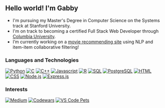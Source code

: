 ## Hello world! I'm Gabby

- I'm pursuing my Master's Degree in Computer Science on the Systems track at Stanford University. <br>
- I'm on track to becoming a certified Full Stack Web Developer through [Columbia University](https://bootcamp.cvn.columbia.edu/coding/). <br>
- I’m currently working on a [movie recommending site](https://github.com/gcbel/movie-recommender) using NLP and item-item collaborative filtering! <br>

### Languages and Technologies

<a href="https://www.python.org/" target="_blank" rel="noreferrer"><img src="https://img.shields.io/badge/Python-3776AB?style=for-the-badge&logo=python&logoColor=white" alt="Python"/></a>
<a href="https://www.cprogramming.com/" target="_blank" rel="noreferrer"><img src="https://img.shields.io/badge/C-A8B9CC?style=for-the-badge&logo=c&logoColor=white" alt="C"/></a>
<a href="https://isocpp.org/" target="_blank" rel="noreferrer"><img src="https://img.shields.io/badge/C++-00599C?style=for-the-badge&logo=cplusplus&logoColor=white" alt="C++"/></a>
<a href="https://developer.mozilla.org/en-US/docs/Web/JavaScript" target="_blank" rel="noreferrer"><img src="https://img.shields.io/badge/JavaScript-323330?style=for-the-badge&logo=javascript&logoColor=F7DF1E" alt="Javascript"/></a>
<a href="https://www.r-project.org/" target="_blank" rel="noreferrer"><img src="https://img.shields.io/badge/R-276DC3?style=for-the-badge&logo=r&logoColor=white" alt="R"/></a>
<a href="https://en.wikipedia.org/wiki/SQL" target="_blank" rel="noreferrer"><img src="https://img.shields.io/badge/SQL-4479A1?style=for-the-badge" alt="SQL"/></a>
<a href="https://www.postgresql.org/" target="_blank" rel="noreferrer"><img src="https://img.shields.io/badge/PostgreSQL-336791?style=for-the-badge&logo=postgresql&logoColor=white" alt="PostgreSQL"/></a>
<a href="https://developer.mozilla.org/en-US/docs/Glossary/HTML" target="_blank" rel="noreferrer"><img src="https://img.shields.io/badge/HTML-E34F26?style=for-the-badge&logo=html5&logoColor=white" alt="HTML"/></a> 
<a href="https://www.w3.org/TR/CSS/#css" target="_blank" rel="noreferrer"><img src="https://img.shields.io/badge/CSS-1572B6?style=for-the-badge&logo=css3&logoColor=white" alt="CSS"/></a>
<a href="https://nodejs.org/" target="_blank" rel="noreferrer"><img src="https://img.shields.io/badge/Node.js-339933?style=for-the-badge&logo=node.js&logoColor=white" alt="Node.js"/></a>
<a href="https://expressjs.com/" target="_blank" rel="noreferrer"><img src="https://img.shields.io/badge/Express.js-000000?style=for-the-badge&logo=express&logoColor=white" alt="Express.js"/></a>

### Interests

<a href="https://medium.com/@gabriellecbelanger" target="_blank" rel="noreferrer"><img src="https://img.shields.io/badge/Medium-12100E?style=for-the-badge&logo=medium&logoColor=white" alt="Medium"/></a>
<a href="https://www.codewars.com/users/gcbel" target="_blank" rel="noreferrer"><img src="https://img.shields.io/badge/Codewars-ff4d4d?style=for-the-badge&logo=codewars&logoColor=white" alt="Codewars"/></a>
<a href="https://marketplace.visualstudio.com/items?itemName=tonybaloney.vscode-pets" target="_blank" rel="noreferrer"><img src="https://img.shields.io/badge/VS%20Code%20Pets-blueviolet?style=for-the-badge&logo=visual-studio-code" alt="VS Code Pets"/></a>
